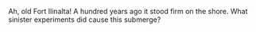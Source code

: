 Ah, old Fort Ilinalta! A hundred years ago it stood firm on the shore. What sinister experiments did cause this submerge?
